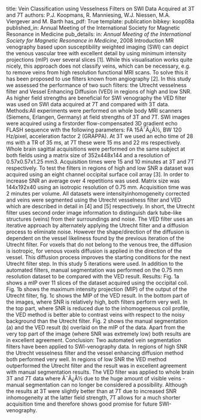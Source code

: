 title: Vein Classification using Vesselness Filters on SWI Data Acquired at 3T and 7T
authors: P.J. Koopmans, R. Manniesing, W.J. Niessen, M.A. Viergever and M. Barth
has_pdf: True
template: publication
bibkey: koop08a
published_in: Annual Meeting of the International Society for Magnetic Resonance in Medicine
pub_details: in: <i>Annual Meeting of the International Society for Magnetic Resonance in Medicine</i>, 2008
Introduction MR venography based upon susceptibility weighted imaging (SWI) can depict the venous vascular tree with excellent detail by using minimum intensity projections (mIP) over several slices [1]. While this visualisation works quite nicely, this approach does not classify veins, which can be necessary, e.g. to remove veins from high resolution functional MRI scans. To solve this it has been proposed to use filters known from angiography [2]. In this study we assessed the performance of two such filters: the Utrecht vesselness filter and Vessel Enhancing Diffusion (VED) in regions of high and low SNR. As higher field strengths are beneficial for SWI venography the VED filter was used on SWI data acquired at 7T and compared with 3T data. Methods:All experiments were performed on whole body MRI scanners (Siemens, Erlangen, Germany) at field strengths of 3T and 7T. SWI images were acquired using a firstorder flow-compensated 3D gradient echo FLASH sequence with the following parameters: FA 15Ã¯Â¿Â½, BW 120 Hz/pixel, acceleration factor 2 (GRAPPA). At 3T we used an echo time of 28 ms with a TR of 35 ms, at 7T these were 15 ms and 22 ms respectively. Whole brain sagittal acquisitions were performed on the same subject at both fields using a matrix size of 352x448x144 and a resolution of 0.57x0.57x1.25 mm3. Acquisition times were 15 and 10 minutes at 3T and 7T respectively. To test the filters in regions of high and low SNR a dataset was acquired using an eight channel occipital surface coil array [3]. In order to increase SNR an average over 4 repetitions was used. Matrix size was 144x192x40 using an isotropic resolution of 0.75 mm. Acquisition time was 2 minutes per volume. All datasets were intensityinhomogeneity corrected and veins were segmented using the Utrecht vesselness filter and VED which are described in detail in [4] and [5] respectively. In short, the Utrecht filter uses second order image information to distinguish dark tube-like structures (veins) from their surroundings and noise. The VED filter uses an iterative approach by alternately applying the Utrecht filter and a diffusion process to eliminate noise. However the shape/direction of the diffusion is dependent on the vessel likeliness found by the previous iteration of the Utrecht filter. For voxels that do not belong to the venous tree, the diffusion is isotropic, for venous voxels diffusion is applied in the direction of the vessel. This diffusion process improves the starting conditions for the next Utrecht filter step. In this study 5 iterations were used. In addition to the automated filters, manual segmentation was performed on the 0.75 mm resolution dataset to be compared with the VED result. Results: Fig. 1a shows a mIP over 11 slices of the dataset acquired using the occipital coil. Fig. 1b shows the maximum intensity projection (MIP) of the output of the Utrecht filter, fig. 1c shows the MIP of the VED result. In the bottom part of the images, where SNR is relatively high, both filters perform very well. In the top part, where SNR is reduced due to the inhomogeneous coil profile, the VED method is better able to contrast veins with respect to the noisy background than the Utrecht filter. Fig. 2 shows the manual segmentation (a) and the VED result (b) overlaid on the mIP of the data. Apart from the very top part of the image (where SNR was extremely low) both results are in excellent agreement. Conclusion: Two automated vein segmentation filters have been applied to SWI-venography data. In regions of high SNR the Utrecht vesselness filter and the vessel enhancing diffusion method both performed very well. In regions of low SNR the VED method outperformed the Utrecht filter and the result was in excellent agreement with manual segmentation results. The VED filter was applied to whole brain 3T and 7T data where Ã¯Â¿Â½ due to the huge amount of visible veins - manual segmentation can no longer be considered a possibility. Although the results at 3T were slightly better than at 7T due to increased SNR inhomogeneity at the latter field strength, 7T allows for a much shorter acquisition time and therefore shows good promise for future SWI-venography.

